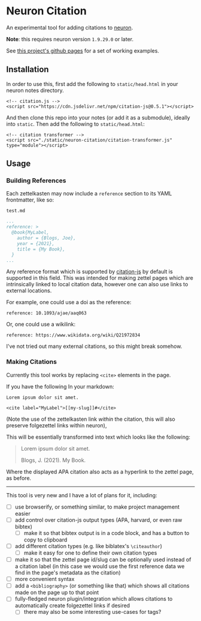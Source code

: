 # Neuron Citation

An experimental tool for adding citations to [neuron](https://github.com/srid/neuron).

**Note**: this requires neuron version `1.9.29.0` or later.

See [this project's github pages](https://samwalls.github.io/neuron-citation/) for a set of working examples.

## Installation

In order to use this, first add the following to `static/head.html` in your neuron notes directory.

```
<!-- citation.js -->
<script src="https://cdn.jsdelivr.net/npm/citation-js@0.5.1"></script>
```

And then clone this repo into your notes (or add it as a submodule), ideally into `static`.
Then add the following to `static/head.html`:
```
<!-- citation transformer -->
<script src="./static/neuron-citation/citation-transformer.js" type="module"></script>
```

## Usage

### Building References

Each zettelkasten may now include a `reference` section to its YAML frontmatter, like so:

`test.md`
```yaml
...
reference: >
  @book{MyLabel,
    author = {Blogs, Joe},
    year = {2021},
    title = {My Book},
  }
...
```

Any reference format which is supported by [citation-js](https://citation.js.org) by default is supported in this field.
This was intended for making zettel pages which are intrinsically linked to local citation data, however one can also use links to external locations.

For example, one could use a doi as the reference:

```
reference: 10.1093/ajae/aaq063
```

Or, one could use a wikilink:
```
reference: https://www.wikidata.org/wiki/Q21972834
```

I've not tried out many external citations, so this might break somehow.

### Making Citations

Currently this tool works by replacing `<cite>` elements in the page.

If you have the following In your markdown:
```
Lorem ipsum dolor sit amet.

<cite label="MyLabel">[[my-slug]]#</cite>
```
(Note the use of the zettelkasten link _within_ the citation, this will also preserve folgezettel links within neuron),

This will be essentially transformed into text which looks like the following:

>Lorem ipsum dolor sit amet.
>
>Blogs, J. (2021). My Book.

Where the displayed APA citation also acts as a hyperlink to the zettel page, as before.

---

This tool is very new and I have a lot of plans for it, including:

- [ ] use browserify, or something similar, to make project management easier
- [ ] add control over citation-js output types (APA, harvard, or even raw bibtex)
  - [ ] make it so that bibtex output is in a code block, and has a button to copy to clipboard
- [ ] add different citation types (e.g. like biblatex's `\citeauthor`)
  - [ ] make it easy for one to define their own citation types
- [ ] make it so that the zettel page id/slug can be optionally used instead of a citation label (in this case we would use the first reference data we find in the page's metadata as the citation)
- [ ] more convenient syntax
- [ ] add a `<bibliography>` (or something like that) which shows all citations made on the page up to that point
- [ ] fully-fledged neuron plugin/integration which allows citations to automatically create folgezettel links if desired
  - [ ] there may also be some interesting use-cases for tags?
